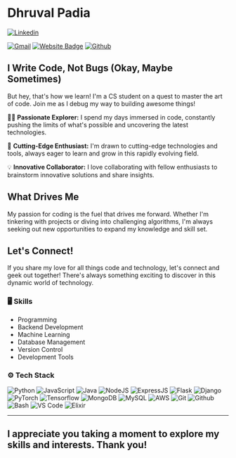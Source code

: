 # Dhruval Padia

[![Linkedin](https://img.shields.io/badge/-LinkedIn-blue?style=flat&logo=Linkedin&logoColor=white)](https://www.linkedin.com/in/dhruvalpadia/)

[![Gmail](https://img.shields.io/badge/-Gmail-c14438?style=flat&logo=Gmail&logoColor=white)](mailto:padiadhruval@gmail.com)
[![Website Badge](https://img.shields.io/badge/-Website-c14438?style=flat&logo=Google-Chrome&logoColor=white&link=https://dhruvalpadia.site)](https://dhruvalpadia.site)
[![Github](https://img.shields.io/badge/Github-Profile-black?style=social&logo=github)](https://github.com/dhruval30)



## I Write Code, Not Bugs (Okay, Maybe Sometimes) 

But hey, that's how we learn! I'm a CS student on a quest to master the art of code. Join me as I debug my way to building awesome things!


👨‍💻 **Passionate Explorer:** I spend my days immersed in code, constantly pushing the limits of what's possible and uncovering the latest technologies.

🌟 **Cutting-Edge Enthusiast:** I'm drawn to cutting-edge technologies and tools, always eager to learn and grow in this rapidly evolving field.

💡 **Innovative Collaborator:** I love collaborating with fellow enthusiasts to brainstorm innovative solutions and share insights.

## What Drives Me

My passion for coding is the fuel that drives me forward. Whether I'm tinkering with projects or diving into challenging algorithms, I'm always seeking out new opportunities to expand my knowledge and skill set.

## Let's Connect!

If you share my love for all things code and technology, let's connect and geek out together! There's always something exciting to discover in this dynamic world of technology.



### 🖥 Skills

- Programming
- Backend Development
- Machine Learning
- Database Management
- Version Control
- Development Tools
### ⚙️ Tech Stack

![Python](https://img.shields.io/badge/-Python-05122A?style=flat-square&logo=Python&color=353535) 
![JavaScript](https://img.shields.io/badge/-JavaScript-05122A?style=flat-square&logo=JavaScript&color=353535) 
![Java](https://img.shields.io/badge/-Java-05122A?style=flat-square&logo=Java&color=353535) 
![NodeJS](https://img.shields.io/badge/-NodeJS-05122A?style=flat-square&logo=Node.js&color=353535) 
![ExpressJS](https://img.shields.io/badge/-ExpressJS-05122A?style=flat-square&logo=Express&color=353535) 
![Flask](https://img.shields.io/badge/-Flask-05122A?style=flat-square&logo=Flask&color=353535) 
![Django](https://img.shields.io/badge/-Django-05122A?style=flat-square&logo=Django&color=353535) 
![PyTorch](https://img.shields.io/badge/-PyTorch-05122A?style=flat-square&logo=PyTorch&color=353535) 
![Tensorflow](https://img.shields.io/badge/-Tensorflow-05122A?style=flat-square&logo=TensorFlow&color=353535) 
![MongoDB](https://img.shields.io/badge/-MongoDB-05122A?style=flat-square&logo=MongoDB&color=353535) 
![MySQL](https://img.shields.io/badge/-MySQL-05122A?style=flat-square&logo=MySQL&color=353535) 
![AWS](https://img.shields.io/badge/-AWS-05122A?style=flat-square&logo=Amazon-AWS&color=353535) 
![Git](https://img.shields.io/badge/-Git-05122A?style=flat-square&logo=Git&color=353535) 
![Github](https://img.shields.io/badge/-Github-05122A?style=flat-square&logo=Github&color=353535) 
![Bash](https://img.shields.io/badge/-Bash-05122A?style=flat-square&logo=GNU-Bash&color=353535) 
![VS Code](https://img.shields.io/badge/-VS%20Code-05122A?style=flat-square&logo=Visual-Studio-Code&color=353535) 
![Elixir](https://img.shields.io/badge/-Elixir-05122A?style=flat-square&logo=Elixir&color=353535)



---

## I appreciate you taking a moment to explore my skills and interests. Thank you!

